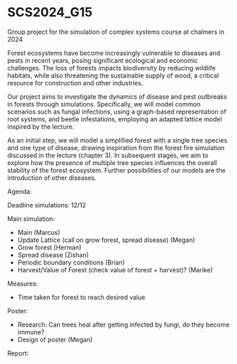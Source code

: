 # SCS2024_G15
Group project for the simulation of complex systems course at chalmers in 2024

Forest ecosystems have become increasingly vulnerable to diseases and pests in recent years, posing significant ecological and economic challenges. 
The loss of forests impacts biodiversity by reducing wildlife habitats, while also threatening the sustainable supply of wood, a critical resource for construction and other industries.

Our project aims to investigate the dynamics of disease and pest outbreaks in forests through simulations. 
Specifically, we will model common scenarios such as fungal infections, using a graph-based representation of root systems, and beetle infestations, employing an adapted lattice model inspired by the lecture.

As an initial step, we will model a simplified forest with a single tree species and one type of disease, drawing inspiration from the forest fire simulation discussed in the lecture (chapter 3).
In subsequent stages, we aim to explore how the presence of multiple tree species influences the overall stability of the forest ecosystem. 
Further possibilities of our models are the introduction of other diseases.

Agenda:

Deadline simulations: 12/12

Main simulation:
 - Main (Marcus)
 - Update Lattice (call on grow forest, spread disease) (Megan)
 - Grow forest (Herman)
 - Spread disease (Zishan)
 - Periodic boundary conditions (Brian)
 - Harvest/Value of Forest (check value of forest + harvest)? (Marike)


Measures:
 - Time taken for forest to reach desired value

Poster:
 - Research: Can trees heal after getting infected by fungi, do they become immune?
 - Design of poster (Megan)

Report:
